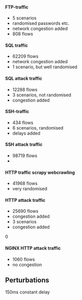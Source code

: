 #### FTP-traffic 

- 5 scenarios
- randomised passwords etc.
- network congestion added
- 808 flows

#### SQL traffic

- 62209 flows
- network congestion added
- 1 scenario, but well randomised

#### SQL attack traffic

- 12288 flows
- 3 scenarios, not randomised
- congestion added

#### SSH-traffic

- 434 flows
- 6 scenarios, randomised
- delays added

#### SSH attack traffic

- 98719 flows
- 

#### HTTP traffic scrapy webcrawling

- 41968 flows
- very randomised

#### HTTP attack traffic

- 25690 flows
- congestion added
- 3 scenarios
- congestion added

0

#### NGINX HTTP attack traffic

- 1060 flows
- no congestion

## Perturbations

150ms constant delay